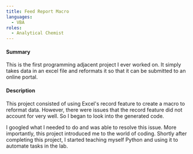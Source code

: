 ```yaml
---
title: Feed Report Macro
languages: 
  - VBA
roles:
  - Analytical Chemist
---
```


#### Summary
This is the first programming adjacent project I ever worked on.
It simply takes data in an excel file and reformats it so 
that it can be submitted to an online portal.

#### Description
This project consisted of using Excel's record feature to create a macro to 
reformat data. However, there were issues that the record feature did not account for
very well. So I began to look into the generated code.

I googled what I needed to do and was able to resolve this issue. More importantly, this project 
introduced me to the world of coding. Shortly after completing this project,
I started teaching myself Python and using it to automate tasks in the 
lab.
